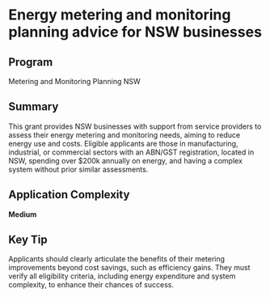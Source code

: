 # Energy metering and monitoring planning advice for NSW businesses
  
## Program
Metering and Monitoring Planning NSW

## Summary
This grant provides NSW businesses with support from service providers to assess their energy metering and monitoring needs, aiming to reduce energy use and costs. Eligible applicants are those in manufacturing, industrial, or commercial sectors with an ABN/GST registration, located in NSW, spending over $200k annually on energy, and having a complex system without prior similar assessments.

## Application Complexity
**Medium**

## Key Tip
Applicants should clearly articulate the benefits of their metering improvements beyond cost savings, such as efficiency gains. They must verify all eligibility criteria, including energy expenditure and system complexity, to enhance their chances of success.
